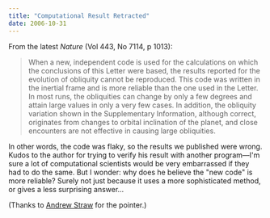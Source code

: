 ```yaml
---
title: "Computational Result Retracted"
date: 2006-10-31
---
```

From the latest <cite>Nature</cite> (Vol 443, No 7114, p 1013):
<blockquote>When a new, independent code is used for the calculations on which the conclusions of this Letter were based, the results reported for the evolution of obliquity cannot be reproduced.  This code was written in the inertial frame and is more reliable than the one used in the Letter.  In most runs, the obliquities can change by only a few degrees and attain large values in only a very few cases.  In addition, the obliquity variation shown in the Supplementary Information, although correct, originates from changes to orbital inclination of the planet, and close encounters are not effective in causing large obliquities.</blockquote>
In other words, the code was flaky, so the results we published were wrong.  Kudos to the author for trying to verify his result with another program—I'm sure a lot of computational scientists would be very embarrassed if they had to do the same.  But I wonder: why does he believe the "new code" is more reliable?  Surely not just because it uses a more sophisticated method, or gives a less surprising answer…

(Thanks to <a href="http://www.its.caltech.edu/~astraw/">Andrew Straw</a> for the pointer.)
